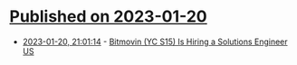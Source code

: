# [Published on 2023-01-20](index.md)

* [2023-01-20, 21:01:14](https://news.ycombinator.com/item?id=34459882) - [Bitmovin (YC S15) Is Hiring a Solutions Engineer US](https://bitmovin.com/careers/solutions-engineer-6539040002/)
